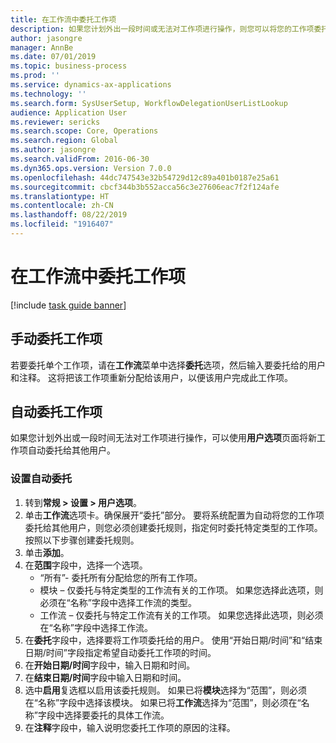```yaml
---
title: 在工作流中委托工作项
description: 如果您计划外出一段时间或无法对工作项进行操作，则您可以将您的工作项委托或重新分配给其他用户。
author: jasongre
manager: AnnBe
ms.date: 07/01/2019
ms.topic: business-process
ms.prod: ''
ms.service: dynamics-ax-applications
ms.technology: ''
ms.search.form: SysUserSetup, WorkflowDelegationUserListLookup
audience: Application User
ms.reviewer: sericks
ms.search.scope: Core, Operations
ms.search.region: Global
ms.author: jasongre
ms.search.validFrom: 2016-06-30
ms.dyn365.ops.version: Version 7.0.0
ms.openlocfilehash: 44dc747543e32b54729d12c89a401b0187e25a61
ms.sourcegitcommit: cbcf344b3b552acca56c3e27606eac7f2f124afe
ms.translationtype: HT
ms.contentlocale: zh-CN
ms.lasthandoff: 08/22/2019
ms.locfileid: "1916407"
---
```

# <a name="delegate-work-items-in-a-workflow"></a>在工作流中委托工作项

[!include [task guide banner](../../includes/task-guide-banner.md)]

## <a name="manually-delegate-a-work-item"></a>手动委托工作项

若要委托单个工作项，请在**工作流**菜单中选择**委托**选项，然后输入要委托给的用户和注释。 这将把该工作项重新分配给该用户，以便该用户完成此工作项。

## <a name="automatically-delegate-work-items"></a>自动委托工作项

如果您计划外出或一段时间无法对工作项进行操作，可以使用**用户选项**页面将新工作项自动委托给其他用户。

### <a name="set-up-automatic-delegation"></a>设置自动委托
1. 转到**常规 > 设置 > 用户选项**。
2. 单击**工作流**选项卡。确保展开“委托”部分。 要将系统配置为自动将您的工作项委托给其他用户，则您必须创建委托规则，指定何时委托特定类型的工作项。 按照以下步骤创建委托规则。  
3. 单击**添加**。
4. 在**范围**字段中，选择一个选项。
    - “所有”- 委托所有分配给您的所有工作项。
    - 模块 – 仅委托与特定类型的工作流有关的工作项。 如果您选择此选项，则必须在“名称”字段中选择工作流的类型。
    - 工作流 – 仅委托与特定工作流有关的工作项。 如果您选择此选项，则必须在“名称”字段中选择工作流。  
5. 在**委托**字段中，选择要将工作项委托给的用户。 使用“开始日期/时间”和“结束日期/时间”字段指定希望自动委托工作项的时间。  
6. 在**开始日期/时间**字段中，输入日期和时间。
7. 在**结束日期/时间**字段中输入日期和时间。
8. 选中**启用**复选框以启用该委托规则。 如果已将**模块**选择为“范围”，则必须在“名称”字段中选择该模块。 如果已将**工作流**选择为“范围”，则必须在“名称”字段中选择要委托的具体工作流。  
9. 在**注释**字段中，输入说明您委托工作项的原因的注释。

